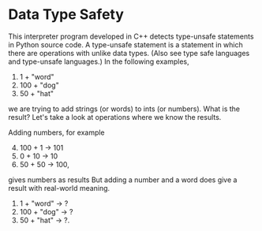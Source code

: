 # Data Type Safety

This interpreter program developed in C++ detects type-unsafe statements in Python source code. A type-unsafe statement is a statement in which there are operations with unlike data types. (Also see type safe languages and type-unsafe languages.) In the following examples,

1. 1 + "word"
2. 100 + "dog"
3. 50 + "hat"

we are trying to add strings (or words) to ints (or numbers). What is the result?
Let's take a look at operations where we know the results.

Adding numbers, for example

4. 100 + 1 -> 101
5. 0 + 10 -> 10
6. 50 + 50 -> 100,

gives numbers as results
But adding a  number and a word does give a result with real-world meaning.

1. 1 + "word" -> ?
2. 100 + "dog" -> ?
3. 50 + "hat" -> ?.
